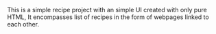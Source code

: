 This is a simple recipe project with an simple UI created with only pure HTML, It encompasses list of recipes in the form of webpages linked to each other.
